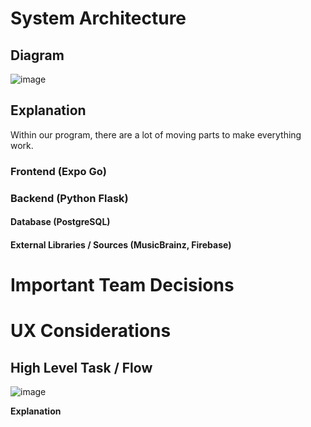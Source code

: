 # System Architecture
## Diagram
![image](https://github.com/ucsb-cs148-w24/project-pj11-songrater/assets/61306390/9151f2ed-c855-4b51-8457-8af9e1afd4f5)


## Explanation
Within our program, there are a lot of moving parts to make everything work. 

### Frontend (Expo Go)

### Backend (Python Flask)

#### Database (PostgreSQL)

#### External Libraries / Sources (MusicBrainz, Firebase)

# Important Team Decisions

# UX Considerations
## High Level Task / Flow
![image](https://github.com/ucsb-cs148-w24/project-pj11-songrater/assets/61306390/bb7a37c8-f2fc-4d46-b708-7eca5495ea37)


**Explanation**
